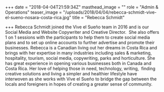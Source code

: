 +++
date = "2018-04-04T21:59:34Z"
masthead_image = ""
role = "Admin & Operations"
teaser_image = "/uploads/2018/04/04/rebecca-schmidt-vive-el-sueno-nosara-costa-rica.jpg"
title = "Rebecca Schmidt"

+++
Rebecca Schmidt joined the Vive el Sueño team in 2016 and is our Social Media and Website Copywriter and Creative Director.  She also offers 1 on 1 sessions with the participants to help them to create social media plans and to set up online accounts to further advertise and promote their businesses. Rebecca is a Canadian living out her dreams in Costa Rica and brings with her expertise in many industries including sales & marketing, hospitality, tourism, social media, copywriting, parks and horticulture. She has great experience in opening various businesses both in Canada and Costa Rica. Her love of helping those in need, technology, writing,  finding creative solutions and living a simpler and healthier lifestyle have interwoven as she works with Vive el Sueño to bridge the gap between the locals and foreigners in hopes of creating a greater sense of community.